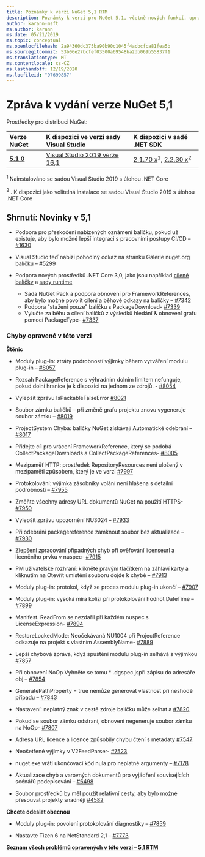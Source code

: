 ```yaml
---
title: Poznámky k verzi NuGet 5,1 RTM
description: Poznámky k verzi pro NuGet 5,1, včetně nových funkcí, oprav chyb a chcete odeslat obecnou.
author: karann-msft
ms.author: karann
ms.date: 05/21/2019
ms.topic: conceptual
ms.openlocfilehash: 2a94360dc375ba90b90c1045f4acbcfca81fea5b
ms.sourcegitcommit: 53b06e27bcfef03500a69548ba2db069b55837f1
ms.translationtype: MT
ms.contentlocale: cs-CZ
ms.lasthandoff: 12/19/2020
ms.locfileid: "97699857"
---
```

# <a name="nuget-51-release-notes"></a>Zpráva k vydání verze NuGet 5,1

Prostředky pro distribuci NuGet:

| Verze NuGet | K dispozici ve verzi sady Visual Studio| K dispozici v sadě .NET SDK|
|:---|:---|:---|
| [**5.1.0**](https://nuget.org/downloads) | [Visual Studio 2019 verze 16,1](https://visualstudio.microsoft.com/downloads/) | [2.1.70 x](https://dotnet.microsoft.com/download/dotnet-core/2.1)<sup>1</sup>, [2.2.30 x](https://dotnet.microsoft.com/download/dotnet-core/2.2)<sup>2</sup> |

<sup>1</sup> Nainstalováno se sadou Visual Studio 2019 s úlohou .NET Core 

<sup>2</sup> . K dispozici jako volitelná instalace se sadou Visual Studio 2019 s úlohou .NET Core

## <a name="summary-whats-new-in-51"></a>Shrnutí: Novinky v 5,1

* Podpora pro přeskočení nabízených oznámení balíčku, pokud už existuje, aby bylo možné lepší integraci s pracovními postupy CI/CD – [#1630](https://github.com/NuGet/Home/issues/1630#issuecomment-483461100)

* Visual Studio teď nabízí pohodlný odkaz na stránku Galerie nuget.org balíčku – [#5299](https://github.com/NuGet/Home/issues/5299#issuecomment-494458510)

* Podpora nových prostředků .NET Core 3,0, jako jsou například [cílené balíčky](https://github.com/dotnet/cli/issues/10006) a [sady runtime](https://github.com/dotnet/cli/issues/10007)
  * Sada NuGet Pack a podpora obnovení pro FrameworkReferences, aby bylo možné povolit cílení a běhové odkazy na balíčky – [#7342](https://github.com/NuGet/Home/issues/7342)
  * Podpora "stažení pouze" balíčku s PackageDownload- [#7339](https://github.com/NuGet/Home/issues/7339)
  * Vylučte za běhu a cílení balíčků z výsledků hledání & obnovení grafu pomocí PackageType- [#7337](https://github.com/NuGet/Home/issues/7337)

### <a name="issues-fixed-in-this-release"></a>Chyby opravené v této verzi

**Štěnic**

* Moduly plug-in: ztráty podrobností výjimky během vytváření modulu plug-in – [#8057](https://github.com/NuGet/Home/issues/8057)

* Rozsah PackageReference s výhradním dolním limitem nefunguje, pokud dolní hranice je k dispozici na jednom ze zdrojů. - [#8054](https://github.com/NuGet/Home/issues/8054)

* Vylepšit zprávu IsPackableFalseError [#8021](https://github.com/NuGet/Home/issues/8021)

* Soubor zámku balíčků – při změně grafu projektu znovu vygeneruje soubor zámku – [#8019](https://github.com/NuGet/Home/issues/8019)

* ProjectSystem Chyba: balíčky NuGet získávají Automatické odebrání – [#8017](https://github.com/NuGet/Home/issues/8017)

* Přidejte cíl pro vrácení FrameworkReference, který se podobá CollectPackageDownloads a CollectPackageReferences- [#8005](https://github.com/NuGet/Home/issues/8005)

* Mezipaměť HTTP: prostředek RepositoryResources není uložený v mezipaměti způsobem, který je ve verzi [#7997](https://github.com/NuGet/Home/issues/7997)

* Protokolování: výjimka zásobníky volání není hlášena s detailní podrobností – [#7955](https://github.com/NuGet/Home/issues/7955)

* Změňte všechny adresy URL dokumentů NuGet na použití HTTPS- [#7950](https://github.com/NuGet/Home/issues/7950)

* Vylepšit zprávu upozornění NU3024 – [#7933](https://github.com/NuGet/Home/issues/7933)

* Při odebrání packagereference zamknout soubor bez aktualizace – [#7930](https://github.com/NuGet/Home/issues/7930)

* Zlepšení zpracování případných chyb při ověřování licenseurl a licenčního prvku v nuspec- [#7915](https://github.com/NuGet/Home/issues/7915)

* PM uživatelské rozhraní: klikněte pravým tlačítkem na záhlaví karty a kliknutím na Otevřít umístění souboru dojde k chybě – [#7913](https://github.com/NuGet/Home/issues/7913)

* Moduly plug-in: protokol, když se proces modulu plug-in ukončí – [#7907](https://github.com/NuGet/Home/issues/7907)

* Moduly plug-in: vysoká míra kolizí při protokolování hodnot DateTime – [#7899](https://github.com/NuGet/Home/issues/7899)

* Manifest. ReadFrom se nezdařil při každém nuspec s LicenseExpression- [#7894](https://github.com/NuGet/Home/issues/7894)

* RestoreLockedMode: Neočekávaná NU1004 při ProjectReference odkazuje na projekt s vlastním AssemblyName- [#7889](https://github.com/NuGet/Home/issues/7889)

* Lepší chybová zpráva, když spuštění modulu plug-in selhává s výjimkou [#7857](https://github.com/NuGet/Home/issues/7857)

* Při obnovení NoOp Vyhněte se tomu * .dgspec.jspři zápisu do adresáře obj – [#7854](https://github.com/NuGet/Home/issues/7854)

* GeneratePathProperty = true nemůže generovat vlastnost při neshodě případu – [#7843](https://github.com/NuGet/Home/issues/7843)

* Nastavení: neplatný znak v cestě zdroje balíčku může selhat a [#7820](https://github.com/NuGet/Home/issues/7820)

* Pokud se soubor zámku odstraní, obnovení negeneruje soubor zámku na NoOp- [#7807](https://github.com/NuGet/Home/issues/7807)

* Adresa URL licence a licence způsobily chybu čtení s metadaty [#7547](https://github.com/NuGet/Home/issues/7547)

* Neošetřené výjimky v V2FeedParser- [#7523](https://github.com/NuGet/Home/issues/7523)

* nuget.exe vrátí ukončovací kód nula pro neplatné argumenty – [#7178](https://github.com/NuGet/Home/issues/7178)

* Aktualizace chyb a varovných dokumentů pro vyjádření souvisejících scénářů podepisování – [#6498](https://github.com/NuGet/Home/issues/6498)

* Soubor prostředků by měl použít relativní cesty, aby bylo možné přesouvat projekty snadněji [#4582](https://github.com/NuGet/Home/issues/4582)

**Chcete odeslat obecnou**

* Moduly plug-in: povolení protokolování diagnostiky – [#7859](https://github.com/NuGet/Home/issues/7859)

* Nastavte Tizen 6 na NetStandard 2,1 – [#7773](https://github.com/NuGet/Home/issues/7773)

**[Seznam všech problémů opravených v této verzi – 5,1 RTM](https://github.com/nuget/home/issues?q=is%3Aissue+is%3Aclosed+milestone%3A%225.1")**
